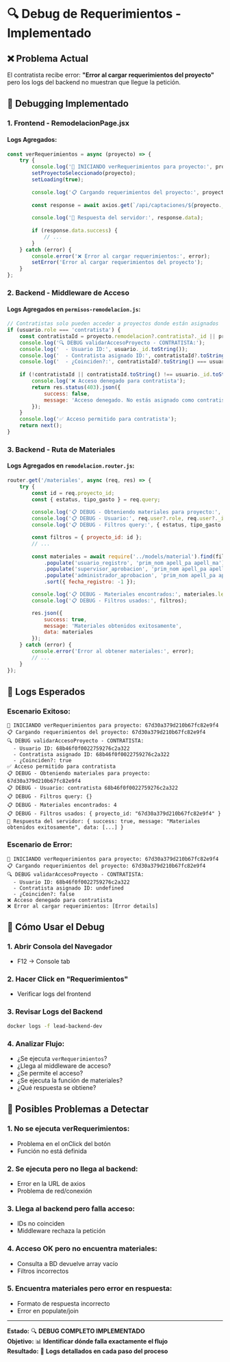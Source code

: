 # 🔍 Debug de Requerimientos - Implementado

## ❌ **Problema Actual**

El contratista recibe error: **"Error al cargar requerimientos del proyecto"** pero los logs del backend no muestran que llegue la petición.

## 🔧 **Debugging Implementado**

### **1. Frontend - RemodelacionPage.jsx**

#### **Logs Agregados:**
```javascript
const verRequerimientos = async (proyecto) => {
    try {
        console.log('🚀 INICIANDO verRequerimientos para proyecto:', proyecto._id);
        setProyectoSeleccionado(proyecto);
        setLoading(true);
        
        console.log('📋 Cargando requerimientos del proyecto:', proyecto._id);
        
        const response = await axios.get(`/api/captaciones/${proyecto._id}/remodelacion/materiales`);
        
        console.log('📡 Respuesta del servidor:', response.data);
        
        if (response.data.success) {
            // ...
        }
    } catch (error) {
        console.error('❌ Error al cargar requerimientos:', error);
        setError('Error al cargar requerimientos del proyecto');
    }
};
```

### **2. Backend - Middleware de Acceso**

#### **Logs Agregados en `permisos-remodelacion.js`:**
```javascript
// Contratistas solo pueden acceder a proyectos donde están asignados
if (usuario.role === 'contratista') {
    const contratistaId = proyecto.remodelacion?.contratista?._id || proyecto.remodelacion?.contratista;
    console.log('🔍 DEBUG validarAccesoProyecto - CONTRATISTA:');
    console.log('  - Usuario ID:', usuario._id.toString());
    console.log('  - Contratista asignado ID:', contratistaId?.toString());
    console.log('  - ¿Coinciden?:', contratistaId?.toString() === usuario._id.toString());
    
    if (!contratistaId || contratistaId.toString() !== usuario._id.toString()) {
        console.log('❌ Acceso denegado para contratista');
        return res.status(403).json({
            success: false,
            message: 'Acceso denegado. No estás asignado como contratista a este proyecto'
        });
    }
    console.log('✅ Acceso permitido para contratista');
    return next();
}
```

### **3. Backend - Ruta de Materiales**

#### **Logs Agregados en `remodelacion.router.js`:**
```javascript
router.get('/materiales', async (req, res) => {
    try {
        const id = req.proyecto_id;
        const { estatus, tipo_gasto } = req.query;
        
        console.log('📋 DEBUG - Obteniendo materiales para proyecto:', id);
        console.log('📋 DEBUG - Usuario:', req.user?.role, req.user?._id);
        console.log('📋 DEBUG - Filtros query:', { estatus, tipo_gasto });

        const filtros = { proyecto_id: id };
        // ...
        
        const materiales = await require('../models/material').find(filtros)
            .populate('usuario_registro', 'prim_nom apell_pa apell_ma')
            .populate('supervisor_aprobacion', 'prim_nom apell_pa apell_ma')
            .populate('administrador_aprobacion', 'prim_nom apell_pa apell_ma')
            .sort({ fecha_registro: -1 });

        console.log('📋 DEBUG - Materiales encontrados:', materiales.length);
        console.log('📋 DEBUG - Filtros usados:', filtros);

        res.json({
            success: true,
            message: 'Materiales obtenidos exitosamente',
            data: materiales
        });
    } catch (error) {
        console.error('Error al obtener materiales:', error);
        // ...
    }
});
```

## 🎯 **Logs Esperados**

### **Escenario Exitoso:**
```
🚀 INICIANDO verRequerimientos para proyecto: 67d30a379d210b67fc82e9f4
📋 Cargando requerimientos del proyecto: 67d30a379d210b67fc82e9f4
🔍 DEBUG validarAccesoProyecto - CONTRATISTA:
  - Usuario ID: 68b46f0f0022759276c2a322
  - Contratista asignado ID: 68b46f0f0022759276c2a322
  - ¿Coinciden?: true
✅ Acceso permitido para contratista
📋 DEBUG - Obteniendo materiales para proyecto: 67d30a379d210b67fc82e9f4
📋 DEBUG - Usuario: contratista 68b46f0f0022759276c2a322
📋 DEBUG - Filtros query: {}
📋 DEBUG - Materiales encontrados: 4
📋 DEBUG - Filtros usados: { proyecto_id: "67d30a379d210b67fc82e9f4" }
📡 Respuesta del servidor: { success: true, message: "Materiales obtenidos exitosamente", data: [...] }
```

### **Escenario de Error:**
```
🚀 INICIANDO verRequerimientos para proyecto: 67d30a379d210b67fc82e9f4
📋 Cargando requerimientos del proyecto: 67d30a379d210b67fc82e9f4
🔍 DEBUG validarAccesoProyecto - CONTRATISTA:
  - Usuario ID: 68b46f0f0022759276c2a322
  - Contratista asignado ID: undefined
  - ¿Coinciden?: false
❌ Acceso denegado para contratista
❌ Error al cargar requerimientos: [Error details]
```

## 🧪 **Cómo Usar el Debug**

### **1. Abrir Consola del Navegador**
- F12 → Console tab

### **2. Hacer Click en "Requerimientos"**
- Verificar logs del frontend

### **3. Revisar Logs del Backend**
```bash
docker logs -f lead-backend-dev
```

### **4. Analizar Flujo:**
- ¿Se ejecuta `verRequerimientos`?
- ¿Llega al middleware de acceso?
- ¿Se permite el acceso?
- ¿Se ejecuta la función de materiales?
- ¿Qué respuesta se obtiene?

## 🎯 **Posibles Problemas a Detectar**

### **1. No se ejecuta verRequerimientos:**
- Problema en el onClick del botón
- Función no está definida

### **2. Se ejecuta pero no llega al backend:**
- Error en la URL de axios
- Problema de red/conexión

### **3. Llega al backend pero falla acceso:**
- IDs no coinciden
- Middleware rechaza la petición

### **4. Acceso OK pero no encuentra materiales:**
- Consulta a BD devuelve array vacío
- Filtros incorrectos

### **5. Encuentra materiales pero error en respuesta:**
- Formato de respuesta incorrecto
- Error en populate/join

---

**Estado:** 🔍 **DEBUG COMPLETO IMPLEMENTADO**  
**Objetivo:** 📊 **Identificar dónde falla exactamente el flujo**  
**Resultado:** 🎯 **Logs detallados en cada paso del proceso**
